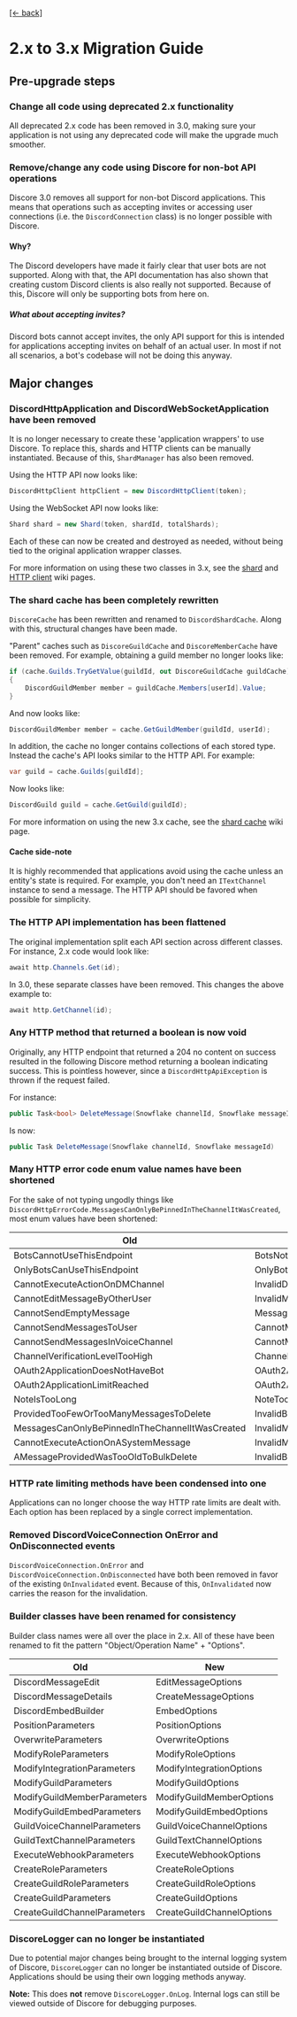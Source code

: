 [[← back]](./README.md)

# 2.x to 3.x Migration Guide

## Pre-upgrade steps

### Change all code using deprecated 2.x functionality
All deprecated 2.x code has been removed in 3.0, making sure your application is not using any deprecated code will make the upgrade much smoother.

### Remove/change any code using Discore for non-bot API operations
Discore 3.0 removes all support for non-bot Discord applications. This means that operations such as accepting invites or accessing user connections (i.e. the `DiscordConnection` class) is no longer possible with Discore.

#### Why?
The Discord developers have made it fairly clear that user bots are not supported. Along with that, the API documentation has also shown that creating custom Discord clients is also really not supported. Because of this, Discore will only be supporting bots from here on.

##### What about accepting invites?
Discord bots cannot accept invites, the only API support for this is intended for applications accepting invites on behalf of an actual user. In most if not all scenarios, a bot's codebase will not be doing this anyway.

## Major changes

### DiscordHttpApplication and DiscordWebSocketApplication have been removed
It is no longer necessary to create these 'application wrappers' to use Discore. To replace this, shards and HTTP clients can be manually instantiated. Because of this, `ShardManager` has also been removed.

Using the HTTP API now looks like:
```csharp
DiscordHttpClient httpClient = new DiscordHttpClient(token);
```

Using the WebSocket API now looks like:
```csharp
Shard shard = new Shard(token, shardId, totalShards);
```

Each of these can now be created and destroyed as needed, without being tied to the original application wrapper classes.

For more information on using these two classes in 3.x, see the [shard](./Shards) and [HTTP client](./HTTP-Clients) wiki pages.

### The shard cache has been completely rewritten
`DiscoreCache` has been rewritten and renamed to `DiscordShardCache`. Along with this, structural changes have been made. 

"Parent" caches such as `DiscoreGuildCache` and `DiscoreMemberCache` have been removed. For example, obtaining a guild member no longer looks like:

```csharp
if (cache.Guilds.TryGetValue(guildId, out DiscoreGuildCache guildCache))
{
    DiscordGuildMember member = guildCache.Members[userId].Value;
}
```

And now looks like:

```csharp
DiscordGuildMember member = cache.GetGuildMember(guildId, userId);
```

In addition, the cache no longer contains collections of each stored type. Instead the cache's API looks similar to the HTTP API. For example:

```csharp
var guild = cache.Guilds[guildId];
```

Now looks like:

```csharp
DiscordGuild guild = cache.GetGuild(guildId);
```

For more information on using the new 3.x cache, see the [shard cache](./Shard-Caches) wiki page.

#### Cache side-note
It is highly recommended that applications avoid using the cache unless an entity's state is required. For example, you don't need an `ITextChannel` instance to send a message. The HTTP API should be favored when possible for simplicity.


### The HTTP API implementation has been flattened
The original implementation split each API section across different classes. For instance, 2.x code would look like:

```csharp
await http.Channels.Get(id);
```

In 3.0, these separate classes have been removed. This changes the above example to:

```csharp
await http.GetChannel(id);
```

### Any HTTP method that returned a boolean is now void
Originally, any HTTP endpoint that returned a 204 no content on success resulted in the following Discore method returning a boolean indicating success. This is pointless however, since a `DiscordHttpApiException` is thrown if the request failed.

For instance:
```csharp
public Task<bool> DeleteMessage(Snowflake channelId, Snowflake messageId)
```

Is now:
```csharp
public Task DeleteMessage(Snowflake channelId, Snowflake messageId)
```

### Many HTTP error code enum value names have been shortened
For the sake of not typing ungodly things like `DiscordHttpErrorCode.MessagesCanOnlyBePinnedInTheChannelItWasCreated`, most enum values have been shortened:

Old                                          | New
---------------------------------------------|---------
BotsCannotUseThisEndpoint                    | BotsNotAllowed
OnlyBotsCanUseThisEndpoint                   | OnlyBotsAllowed
CannotExecuteActionOnDMChannel               | InvalidDMChannelAction
CannotEditMessageByOtherUser                 | InvalidMessageAuthorEdit
CannotSendEmptyMessage                       | MessageEmpty
CannotSendMessagesToUser                     | CannotMessageUser
CannotSendMessagesInVoiceChannel             | CannotMessageVoiceChannel
ChannelVerificationLevelTooHigh              | ChannelVerificationError
OAuth2ApplicationDoesNotHaveBot              | OAuth2AppMissingBot
OAuth2ApplicationLimitReached                | OAuth2AppLimitReached
NoteIsTooLong                                | NoteTooLong
ProvidedTooFewOrTooManyMessagesToDelete      | InvalidBulkDelete
MessagesCanOnlyBePinnedInTheChannelItWasCreated | InvalidMessagePin 
CannotExecuteActionOnASystemMessage          | InvalidMessageTarget 
AMessageProvidedWasTooOldToBulkDelete        | InvalidBulkDeleteMessageAge


### HTTP rate limiting methods have been condensed into one
Applications can no longer choose the way HTTP rate limits are dealt with. Each option has been replaced by a single correct implementation.


### Removed DiscordVoiceConnection OnError and OnDisconnected events
`DiscordVoiceConnection.OnError` and `DiscordVoiceConnection.OnDisconnected` have both been removed in favor of the existing `OnInvalidated` event. Because of this, `OnInvalidated` now carries the reason for the invalidation.


### Builder classes have been renamed for consistency
Builder class names were all over the place in 2.x. All of these have been renamed to fit the pattern "Object/Operation Name" + "Options".

Old                           | New
------------------------------|----------
DiscordMessageEdit            | EditMessageOptions 
DiscordMessageDetails         | CreateMessageOptions 
DiscordEmbedBuilder           | EmbedOptions 
PositionParameters            | PositionOptions
OverwriteParameters           | OverwriteOptions
ModifyRoleParameters          | ModifyRoleOptions
ModifyIntegrationParameters   | ModifyIntegrationOptions 
ModifyGuildParameters         | ModifyGuildOptions 
ModifyGuildMemberParameters   | ModifyGuildMemberOptions 
ModifyGuildEmbedParameters    | ModifyGuildEmbedOptions 
GuildVoiceChannelParameters   | GuildVoiceChannelOptions 
GuildTextChannelParameters    | GuildTextChannelOptions 
ExecuteWebhookParameters      | ExecuteWebhookOptions 
CreateRoleParameters          | CreateRoleOptions 
CreateGuildRoleParameters     | CreateGuildRoleOptions 
CreateGuildParameters         | CreateGuildOptions 
CreateGuildChannelParameters  | CreateGuildChannelOptions
 

### DiscoreLogger can no longer be instantiated
Due to potential major changes being brought to the internal logging system of Discore, `DiscoreLogger` can no longer be instantiated outside of Discore. Applications should be using their own logging methods anyway.

**Note:** This does **not** remove `DiscoreLogger.OnLog`. Internal logs can still be viewed outside of Discore for debugging purposes.